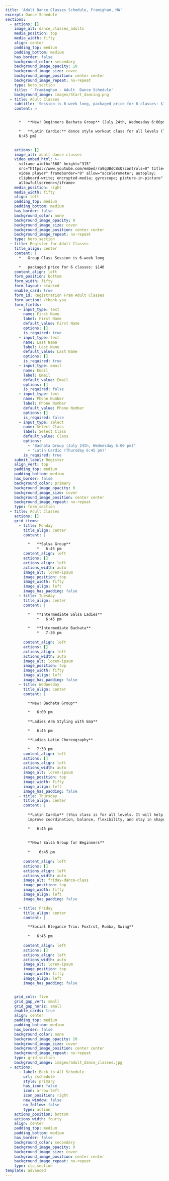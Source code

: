 ```yaml
---
title: 'Adult Dance Classes Schedule, Framigham, MA'
excerpt: Dance Schedule
sections:
  - actions: []
    image_alt: dance_classes_adults
    media_position: top
    media_width: fifty
    align: center
    padding_top: medium
    padding_bottom: medium
    has_border: false
    background_color: secondary
    background_image_opacity: 10
    background_image_size: cover
    background_image_position: center center
    background_image_repeat: no-repeat
    type: hero_section
    title: ' Framingham - Adult  Dance Schedule'
    background_image: images/Start_dancing.png
  - title: Adult Classes
    subtitle: 'Session is 6-week long, packaged price for 6 classes: $140'
    content: >


      *   **New! Beginners Bachata Group** (July 24th, Wednesday 6:00pm)

      *   **Latin Cardio:** dance style workout class for all levels (Thursday
      6:45 pm)
      

    actions: []
    image_alt: adult dance classes
    video_embed_html: >-
      <iframe width="560" height="315"
      src="https://www.youtube.com/embed/ra9qUBdCBsQ?controls=0" title="YouTube
      video player" frameborder="0" allow="accelerometer; autoplay;
      clipboard-write; encrypted-media; gyroscope; picture-in-picture"
      allowfullscreen></iframe>
    media_position: right
    media_width: fifty
    align: left
    padding_top: medium
    padding_bottom: medium
    has_border: false
    background_color: none
    background_image_opacity: 0
    background_image_size: cover
    background_image_position: center center
    background_image_repeat: no-repeat
    type: hero_section
  - title: Register for Adult Classes
    title_align: center
    content: |
      *   Group Class Session is 6-week long

      *   packaged price for 6 classes: $140
    content_align: left
    form_position: bottom
    form_width: fifty
    form_layout: stacked
    enable_card: true
    form_id: Registration Fram Adult Classes
    form_action: /thank-you
    form_fields:
      - input_type: text
        name: First Name
        label: First Name
        default_value: First Name
        options: []
        is_required: true
      - input_type: text
        name: Last Name
        label: Last Name
        default_value: Last Name
        options: []
        is_required: true
      - input_type: email
        name: Email
        label: Email
        default_value: Email
        options: []
        is_required: false
      - input_type: text
        name: Phone Number
        label: Phone Number
        default_value: Phone Number
        options: []
        is_required: false
      - input_type: select
        name: Select Class
        label: Select Class
        default_value: Class
        options:
          - 'Bachata Group (July 24th, Wednesday 6:00 pm)'
          - 'Latin Cardio (Thursday 6:45 pm)'
        is_required: true
    submit_label: Register
    align_vert: top
    padding_top: medium
    padding_bottom: medium
    has_border: false
    background_color: primary
    background_image_opacity: 0
    background_image_size: cover
    background_image_position: center center
    background_image_repeat: no-repeat
    type: form_section
  - title: Adult Classes
    actions: []
    grid_items:
      - title: Monday
        title_align: center
        content: |

          *   **Salsa Group**
              *   6:45 pm
        content_align: left
        actions: []
        actions_align: left
        actions_width: auto
        image_alt: lorem-ipsum
        image_position: top
        image_width: fifty
        image_align: left
        image_has_padding: false
      - title: Tuesday
        title_align: center
        content: |

          *   **Intermediate Salsa Ladies**
              *   6:45 pm          

          *   **Intermediate Bachata**
              *   7:30 pm
                
        content_align: left
        actions: []
        actions_align: left
        actions_width: auto
        image_alt: lorem-ipsum
        image_position: top
        image_width: fifty
        image_align: left
        image_has_padding: false
      - title: Wednesday
        title_align: center
        content: |

          **New! Bachata Group**

          *   6:00 pm
   
          **Ladies Arm Styling with Ema**

          *   6:45 pm

          **Ladies Latin Choreography**

          *   7:30 pm
        content_align: left
        actions: []
        actions_align: left
        actions_width: auto
        image_alt: lorem-ipsum
        image_position: top
        image_width: fifty
        image_align: left
        image_has_padding: false
      - title: Thursday
        title_align: center
        content: |
        
          **Latin Cardio** (this class is for all levels. It will help to
          improve coordination, balance, flexibility, and stay in shape)

          *   6:45 pm
  
       
          **New! Salsa Group for Beginners**
   
          *    6:45 pm
        
        content_align: left
        actions: []
        actions_align: left
        actions_width: auto
        image_alt: friday-dance-class
        image_position: top
        image_width: fifty
        image_align: left
        image_has_padding: false

      - title: Friday
        title_align: center
        content: |

          **Social Elegance Trio: Foxtrot, Rumba, Swing**
          
          *   6:45 pm
      
        content_align: left
        actions: []
        actions_align: left
        actions_width: auto
        image_alt: lorem-ipsum
        image_position: top
        image_width: fifty
        image_align: left
        image_has_padding: false


    grid_cols: five
    grid_gap_vert: small
    grid_gap_horiz: small
    enable_cards: true
    align: center
    padding_top: medium
    padding_bottom: medium
    has_border: false
    background_color: none
    background_image_opacity: 20
    background_image_size: cover
    background_image_position: center center
    background_image_repeat: no-repeat
    type: grid_section
    background_image: images/adult_dance_classes.jpg
  - actions:
      - label: Back to All Schedule
        url: /schedule
        style: primary
        has_icon: false
        icon: arrow-left
        icon_position: right
        new_window: false
        no_follow: false
        type: action
    actions_position: bottom
    actions_width: fourty
    align: center
    padding_top: medium
    padding_bottom: medium
    has_border: false
    background_color: secondary
    background_image_opacity: 0
    background_image_size: cover
    background_image_position: center center
    background_image_repeat: no-repeat
    type: cta_section
template: advanced
---
```

